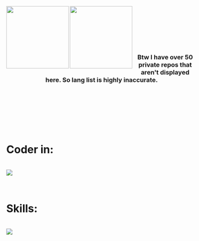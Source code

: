 <p><img src="https://github-readme-stats.vercel.app/api?username=KilDoomWise&count_private=true&show_icons=true&border_radius=12&title_color=0d6efd&bg_color=212125&text_color=cacad0" align="left" height="165" /><img src="https://github-readme-stats.vercel.app/api/top-langs/?username=KilDoomWise&layout=compact&border_radius=12&title_color=0d6efd&bg_color=212125&text_color=cacad0" align="left" height="165" /></p>
<br><br><br><br><br><br>
<h3 align="center">Btw I have over 50 private repos that aren't displayed here. So lang list is highly inaccurate.</h3>
<br><br><br><br><br><br>
<p align="center">
    <h1>Coder in:</h1><br>
  <a href="https://hinja.ru">
    <img src="https://skillicons.dev/icons?i=html,css,php,js" />
  </a>
</p><br>
<p align="center">
    <h1>Skills:</h1><br>
  <a href="https://hinja.ru">
    <img src="https://skillicons.dev/icons?i=unity,ps,blender" />
  </a>
</p>
